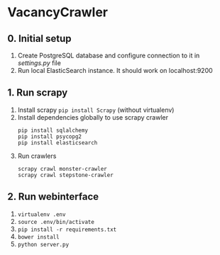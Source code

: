 # VacancyCrawler

## 0. Initial setup
 
 1. Create PostgreSQL database and configure connection to it in *settings.py* file
 2. Run local ElasticSearch instance. It should work on localhost:9200

## 1. Run scrapy

 1. Install scrapy ``` pip install Scrapy ``` (without virtualenv)
 2. Install dependencies globally to use scrapy crawler
     ```
     pip install sqlalchemy
     pip install psycopg2
     pip install elasticsearch
     ```
 3. Run crawlers
     ```
     scrapy crawl monster-crawler
     scrapy crawl stepstone-crawler
     ```

## 2. Run webinterface

 1. ``` virtualenv .env ```
 2. ``` source .env/bin/activate ```
 3. ``` pip install -r requirements.txt ```
 4. ``` bower install ```
 5. ``` python server.py ```

